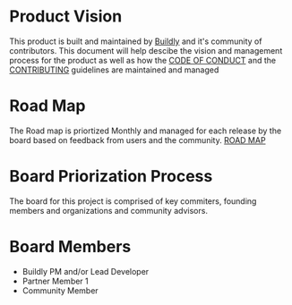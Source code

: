 # Product Vision
This product is built and maintained by [Buildly](https://buildly.io) and it's community of contributors.  This document will help descibe the vision and management process for the product as well as how the [CODE OF CONDUCT](CODE_OF_CONDUCT.md) and the [CONTRIBUTING](CONTRIBUTING.md) guidelines are maintained and managed

# Road Map
The Road map is priortized Monthly and managed for each release by the board based on feedback from users and the community.
[ROAD MAP](https://buildly.io/product/roadmap)

# Board Priorization Process
The board for this project is comprised of key commiters, founding members and organizations and community advisors.

# Board Members
 * Buildly PM and/or Lead Developer 
 * Partner Member 1
 * Community Member

